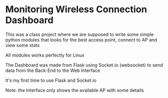 # Monitoring Wireless Connection Dashboard

This was a class project where we are supposed to write some simple python modules that looks for the best access point, connect to AP and view some stats

All modules works perfectly for Linux

The Dashboard was made from Flask using Socket.io (websocket) to send data from the Back-End to the Web Interface

It's my first time to use Flask and Socket.io

Note: the Interface only shows the available AP with some details
